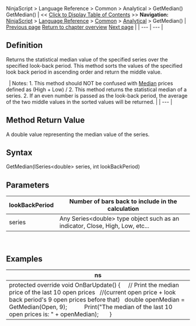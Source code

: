 ﻿
NinjaScript \> Language Reference \> Common \> Analytical \> GetMedian()
GetMedian()
| \<\< [Click to Display Table of Contents](getmedian.md) \>\> **Navigation:**     [NinjaScript](ninjascript.md) \> [Language Reference](language_reference_wip.md) \> [Common](common.md) \> [Analytical](market_data.md) \> GetMedian() | [Previous page](getcurrentbidvolume.md) [Return to chapter overview](market_data.md) [Next page](highestbar.md) |
| --- | --- |
## Definition
Returns the statistical median value of the specified series over the specified look\-back period. This method sorts the values of the specified look back period in ascending order and return the middle value.  

 
| Notes:  1\. This method should NOT be confused with [Median](median.md) prices defined as (High \+ Low) / 2\. This method returns the statistical median of a series. 2\. If an even number is passed as the look\-back period, the average of the two middle values in the sorted values will be returned. |
| --- |

## Method Return Value
A double value representing the median value of the series.
 
## Syntax
GetMedian(ISeries\<double\> series, int lookBackPeriod)
 
## Parameters
| lookBackPeriod | Number of bars back to include in the calculation |
| --- | --- |
| series | Any Series\<double\> type object such as an indicator, Close, High, Low, etc... |
 
## 
## Examples
| ns |
| --- |
| protected override void OnBarUpdate() {       // Print the median price of the last 10 open prices     //(current open price \+ look back period's 9 open prices before that)    double openMedian \= GetMedian(Open, 9);             Print("The median of the last 10 open prices is: " \+ openMedian);       } |

